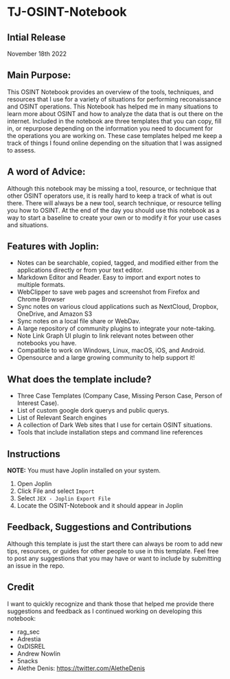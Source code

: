# TJ-OSINT-Notebook

## Intial Release
November 18th 2022

## Main Purpose: 
This OSINT Notebook provides an overview of the tools, techniques, and resources that I use for a variety of situations for performing reconaissance and OSINT operations. This Notebook has helped me in many situations to learn more about OSINT and how to analyze the data that is out there on the internet. Included in the notebook are three templates that you can copy, fill in, or repurpose depending on the information you need to document for the operations you are working on. These case templates helped me keep a track of things I found online depending on the situation that I was assigned to assess.

## A word of Advice:

Although this notebook may be missing a tool, resource, or technique that other OSINT operators use, it is really hard to keep a track of what is out there. There will always be a new tool, search technique, or resource telling you how to OSINT.
At the end of the day you should use this notebook as a way to start a baseline to create your own or to modify it for your use cases and situations.


## Features with Joplin:
- Notes can be searchable, copied, tagged, and modified either from the applications directly or from your text editor.
- Markdown Editor and Reader. Easy to import and export notes to multiple formats. 
- WebClipper to save web pages and screenshot from Firefox and Chrome Browser
- Sync notes on various cloud applications such as NextCloud, Dropbox, OneDrive, and Amazon S3
- Sync notes on a local file share or WebDav. 
- A large repository of community plugins to integrate your note-taking.
- Note Link Graph UI plugin to link relevant notes between other notebooks you have.
- Compatible to work on Windows, Linux, macOS, iOS, and Android.
- Opensource and a large growing community to help support it!

## What does the template include?
- Three Case Templates (Company Case, Missing Person Case, Person of Interest Case).
- List of custom google dork querys and public querys.
- List of Relevant Search engines
- A collection of Dark Web sites that I use for certain OSINT situations.
- Tools that include installation steps and command line references
 

## Instructions
**NOTE:** You must have Joplin installed on your system.
1. Open Joplin
2. Click File and select `Import`
3. Select `JEX - Joplin Export File`
4. Locate the OSINT-Notebook and it should appear in Joplin

## Feedback, Suggestions and Contributions
Although this template is just the start there can always be room to add new tips, resources, or guides for other 
people to use in this template. Feel free to post any suggestions that you may have or want to include by submitting 
an issue in the repo. 

## Credit

I want to quickly recognize and thank those that helped me provide there suggestions and feedback as I continued working on developing this notebook:

- rag_sec
- Adrestia
- 0xDISREL
- Andrew Nowlin
- 5nacks
- Alethe Denis: https://twitter.com/AletheDenis

